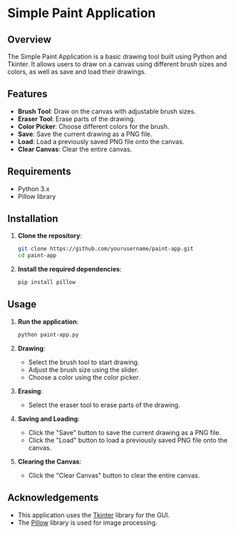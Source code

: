 # Simple Paint Application

## Overview

The Simple Paint Application is a basic drawing tool built using Python and Tkinter. It allows users to draw on a canvas using different brush sizes and colors, as well as save and load their drawings.

## Features

- **Brush Tool**: Draw on the canvas with adjustable brush sizes.
- **Eraser Tool**: Erase parts of the drawing.
- **Color Picker**: Choose different colors for the brush.
- **Save**: Save the current drawing as a PNG file.
- **Load**: Load a previously saved PNG file onto the canvas.
- **Clear Canvas**: Clear the entire canvas.

## Requirements

- Python 3.x
- Pillow library

## Installation

1. **Clone the repository**:

    ```sh
    git clone https://github.com/yourusername/paint-app.git
    cd paint-app
    ```

2. **Install the required dependencies**:

    ```sh
    pip install pillow
    ```

## Usage

1. **Run the application**:

    ```sh
    python paint-app.py
    ```

2. **Drawing**:
    - Select the brush tool to start drawing.
    - Adjust the brush size using the slider.
    - Choose a color using the color picker.

3. **Erasing**:
    - Select the eraser tool to erase parts of the drawing.

4. **Saving and Loading**:
    - Click the "Save" button to save the current drawing as a PNG file.
    - Click the "Load" button to load a previously saved PNG file onto the canvas.

5. **Clearing the Canvas**:
    - Click the "Clear Canvas" button to clear the entire canvas.

## Acknowledgements

- This application uses the [Tkinter](https://docs.python.org/3/library/tkinter.html) library for the GUI.
- The [Pillow](https://python-pillow.org/) library is used for image processing.
